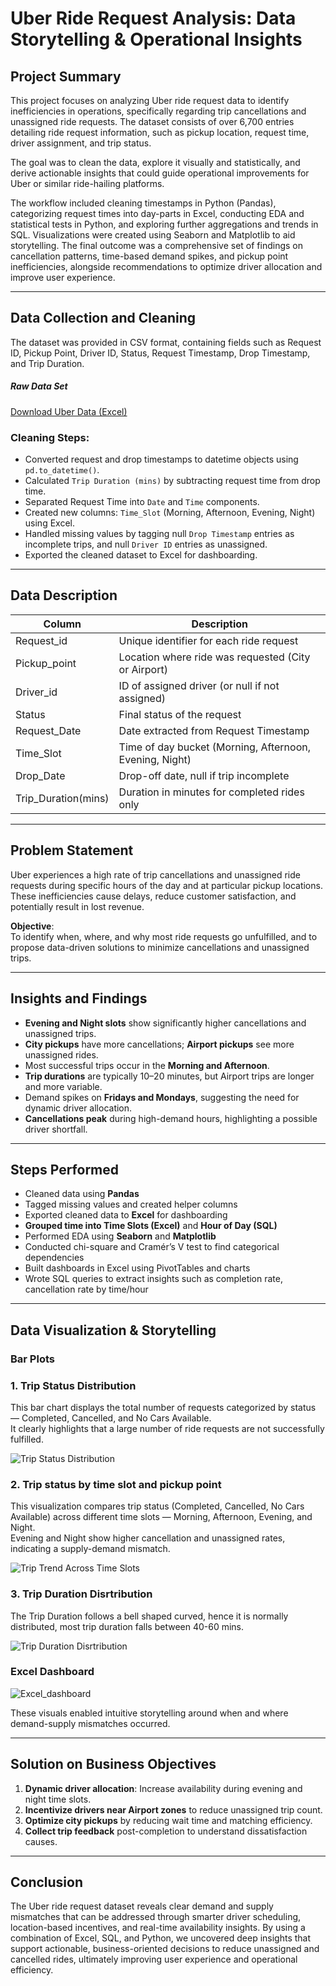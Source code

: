 # Uber Ride Request Analysis: Data Storytelling & Operational Insights

## Project Summary
This project focuses on analyzing Uber ride request data to identify inefficiencies in operations, specifically regarding trip cancellations and unassigned ride requests. The dataset consists of over 6,700 entries detailing ride request information, such as pickup location, request time, driver assignment, and trip status.

The goal was to clean the data, explore it visually and statistically, and derive actionable insights that could guide operational improvements for Uber or similar ride-hailing platforms.

The workflow included cleaning timestamps in Python (Pandas), categorizing request times into day-parts in Excel, conducting EDA and statistical tests in Python, and exploring further aggregations and trends in SQL. Visualizations were created using Seaborn and Matplotlib to aid storytelling. The final outcome was a comprehensive set of findings on cancellation patterns, time-based demand spikes, and pickup point inefficiencies, alongside recommendations to optimize driver allocation and improve user experience.

---

## Data Collection and Cleaning
The dataset was provided in CSV format, containing fields such as Request ID, Pickup Point, Driver ID, Status, Request Timestamp, Drop Timestamp, and Trip Duration.

##### Raw Data Set 
[Download Uber Data (Excel)](https://drive.google.com/file/d/1-d9ukSpbLJDdISdIq-xlujTKh1IzR66n/view?usp=sharing)

### Cleaning Steps:
- Converted request and drop timestamps to datetime objects using `pd.to_datetime()`.
- Calculated `Trip Duration (mins)` by subtracting request time from drop time.
- Separated Request Time into `Date` and `Time` components.
- Created new columns: `Time_Slot` (Morning, Afternoon, Evening, Night) using Excel.
- Handled missing values by tagging null `Drop Timestamp` entries as incomplete trips, and null `Driver ID` entries as unassigned.
- Exported the cleaned dataset to Excel for dashboarding.

---

## Data Description

| Column               | Description                                           |
|----------------------|-------------------------------------------------------|
| Request_id           | Unique identifier for each ride request              |
| Pickup_point         | Location where ride was requested (City or Airport)  |
| Driver_id            | ID of assigned driver (or null if not assigned)      |
| Status               | Final status of the request                          |
| Request_Date         | Date extracted from Request Timestamp                |
| Time_Slot            | Time of day bucket (Morning, Afternoon, Evening, Night) |
| Drop_Date            | Drop-off date, null if trip incomplete               |
| Trip_Duration(mins)  | Duration in minutes for completed rides only         |

---

## Problem Statement
Uber experiences a high rate of trip cancellations and unassigned ride requests during specific hours of the day and at particular pickup locations. These inefficiencies cause delays, reduce customer satisfaction, and potentially result in lost revenue.

**Objective**:  
To identify when, where, and why most ride requests go unfulfilled, and to propose data-driven solutions to minimize cancellations and unassigned trips.

---

## Insights and Findings
- **Evening and Night slots** show significantly higher cancellations and unassigned trips.
- **City pickups** have more cancellations; **Airport pickups** see more unassigned rides.
- Most successful trips occur in the **Morning and Afternoon**.
- **Trip durations** are typically 10–20 minutes, but Airport trips are longer and more variable.
- Demand spikes on **Fridays and Mondays**, suggesting the need for dynamic driver allocation.
- **Cancellations peak** during high-demand hours, highlighting a possible driver shortfall.

---

##  Steps Performed
- Cleaned data using **Pandas**
- Tagged missing values and created helper columns
- Exported cleaned data to **Excel** for dashboarding
- **Grouped time into Time Slots (Excel)** and **Hour of Day (SQL)**
- Performed EDA using **Seaborn** and **Matplotlib**
- Conducted chi-square and Cramér’s V test to find categorical dependencies
- Built dashboards in Excel using PivotTables and charts
- Wrote SQL queries to extract insights such as completion rate, cancellation rate by time/hour

---

## Data Visualization & Storytelling
### Bar Plots
### 1. Trip Status Distribution
This bar chart displays the total number of requests categorized by status — Completed, Cancelled, and No Cars Available.  
It clearly highlights that a large number of ride requests are not successfully fulfilled.

![Trip Status Distribution](Screenshots/Trip_Status_Distribution.png)

### 2. Trip status by time slot and pickup point
This visualization compares trip status (Completed, Cancelled, No Cars Available) across different time slots — Morning, Afternoon, Evening, and Night.  
Evening and Night show higher cancellation and unassigned rates, indicating a supply-demand mismatch.

![Trip Trend Across Time Slots](Screenshots/Trip_trend_across_timeslots.png)

### 3. Trip Duration Disrtribution
The Trip Duration follows a bell shaped curved, hence it is normally distributed, most trip duration falls between 40-60 mins. 

![Trip Duration Disrtribution](Screenshots/Trip_Duration.png) 


### **Excel Dashboard**

![Excel_dashboard](Screenshots/Ecel_Dashboard.png)

These visuals enabled intuitive storytelling around when and where demand-supply mismatches occurred.

---

## Solution on Business Objectives
1. **Dynamic driver allocation**: Increase availability during evening and night time slots.
2. **Incentivize drivers near Airport zones** to reduce unassigned trip count.
3. **Optimize city pickups** by reducing wait time and matching efficiency.
4. **Collect trip feedback** post-completion to understand dissatisfaction causes.
---

## Conclusion
The Uber ride request dataset reveals clear demand and supply mismatches that can be addressed through smarter driver scheduling, location-based incentives, and real-time availability insights. By using a combination of Excel, SQL, and Python, we uncovered deep insights that support actionable, business-oriented decisions to reduce unassigned and cancelled rides, ultimately improving user experience and operational efficiency.
